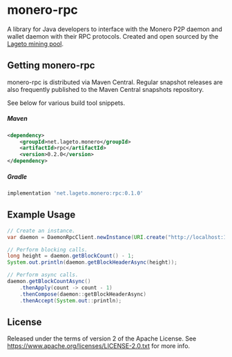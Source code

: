 # monero-rpc

A library for Java developers to interface with the Monero P2P daemon and wallet daemon with their RPC protocols.  Created and open sourced by the [Lageto mining pool](https://www.lageto.net).

## Getting monero-rpc

monero-rpc is distributed via Maven Central.  Regular snapshot releases are also frequently published to the Maven Central snapshots repository.

See below for various build tool snippets.

##### Maven

```xml
<dependency>
    <groupId>net.lageto.monero</groupId>
    <artifactId>rpc</artifactId>
    <version>0.2.0</version>
</dependency>
```

##### Gradle

```groovy
implementation 'net.lageto.monero:rpc:0.1.0'
```

## Example Usage

```java
// Create an instance.
var daemon = DaemonRpcClient.newInstance(URI.create("http://localhost:18081/json_rpc"));

// Perform blocking calls.
long height = daemon.getBlockCount() - 1;
System.out.println(daemon.getBlockHeaderAsync(height));

// Perform async calls.
daemon.getBlockCountAsync()
    .thenApply(count -> count - 1)
    .thenCompose(daemon::getBlockHeaderAsync)
    .thenAccept(System.out::println);
```

## License

Released under the terms of version 2 of the Apache License.
See https://www.apache.org/licenses/LICENSE-2.0.txt for more info.

